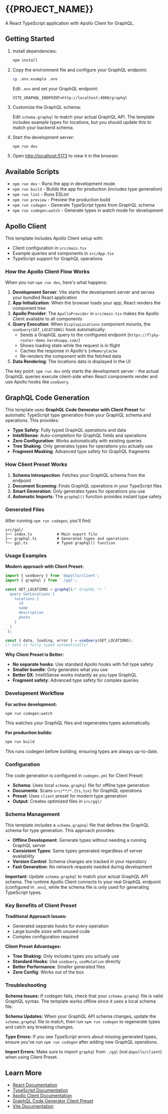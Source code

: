 # {{PROJECT_NAME}}

A React TypeScript application with Apollo Client for GraphQL.

## Getting Started

1. Install dependencies:
   ```bash
   npm install
   ```

2. Copy the environment file and configure your GraphQL endpoint:
   ```bash
   cp .env.example .env
   ```
   
   Edit `.env` and set your GraphQL endpoint:
   ```
   VITE_GRAPHQL_ENDPOINT=http://localhost:4000/graphql
   ```

3. Customize the GraphQL schema:
   
   Edit `schema.graphql` to match your actual GraphQL API. The template includes example types for locations, but you should update this to match your backend schema.

4. Start the development server:
   ```bash
   npm run dev
   ```

5. Open [http://localhost:5173](http://localhost:5173) to view it in the browser.

## Available Scripts

- `npm run dev` - Runs the app in development mode
- `npm run build` - Builds the app for production (includes type generation)
- `npm run lint` - Runs ESLint
- `npm run preview` - Preview the production build
- `npm run codegen` - Generate TypeScript types from GraphQL schema
- `npm run codegen:watch` - Generate types in watch mode for development

## Apollo Client

This template includes Apollo Client setup with:
- Client configuration in `src/main.tsx`
- Example queries and components in `src/App.tsx`
- TypeScript support for GraphQL operations

### How the Apollo Client Flow Works

When you run `npm run dev`, here's what happens:

1. **Development Server**: Vite starts the development server and serves your bundled React application
2. **App Initialization**: When the browser loads your app, React renders the component tree
3. **Apollo Provider**: The `ApolloProvider` in `src/main.tsx` makes the Apollo Client available to all components
4. **Query Execution**: When `DisplayLocations` component mounts, the `useQuery(GET_LOCATIONS)` hook automatically:
   - Sends a GraphQL query to the configured endpoint (`https://flyby-router-demo.herokuapp.com/`)
   - Shows loading state while the request is in flight
   - Caches the response in Apollo's `InMemoryCache`
   - Re-renders the component with the fetched data
5. **Data Rendering**: The locations data is displayed in the UI

The key point: `npm run dev` only starts the development server - the actual GraphQL queries execute client-side when React components render and use Apollo hooks like `useQuery`.

## GraphQL Code Generation

This template uses **GraphQL Code Generator with Client Preset** for automatic TypeScript type generation from your GraphQL schema and operations. This provides:

- **Type Safety**: Fully typed GraphQL operations and data
- **IntelliSense**: Auto-completion for GraphQL fields and operations  
- **Zero Configuration**: Works automatically with existing queries
- **Tree Shaking**: Only generates types for operations you actually use
- **Fragment Masking**: Advanced type safety for GraphQL fragments

### How Client Preset Works

1. **Schema Introspection**: Fetches your GraphQL schema from the endpoint
2. **Document Scanning**: Finds GraphQL operations in your TypeScript files
3. **Smart Generation**: Only generates types for operations you use
4. **Automatic Imports**: The `graphql()` function provides instant type safety

### Generated Files

After running `npm run codegen`, you'll find:

```
src/gql/
├── index.ts           # Main export file
├── graphql.ts         # Generated types and operations
└── gql.ts             # Typed graphql() function
```

### Usage Examples

**Modern approach with Client Preset:**
```typescript
import { useQuery } from '@apollo/client';
import { graphql } from './gql';

const GET_LOCATIONS = graphql(/* GraphQL */ `
  query GetLocations {
    locations {
      id
      name
      description
      photo
    }
  }
`);

const { data, loading, error } = useQuery(GET_LOCATIONS);
// data is fully typed automatically!
```

**Why Client Preset is Better:**
- **No separate hooks**: Use standard Apollo hooks with full type safety
- **Smaller bundle**: Only generates what you use
- **Better DX**: IntelliSense works instantly as you type GraphQL
- **Fragment safety**: Advanced type safety for complex queries

### Development Workflow

**For active development:**
```bash
npm run codegen:watch
```
This watches your GraphQL files and regenerates types automatically.

**For production builds:**
```bash
npm run build
```
This runs codegen before building, ensuring types are always up-to-date.

### Configuration

The code generation is configured in `codegen.yml` for Client Preset:

- **Schema**: Uses local `schema.graphql` file for offline type generation
- **Documents**: Scans `src/**/*.{ts,tsx}` for GraphQL operations
- **Preset**: Uses `client` preset for modern type generation
- **Output**: Creates optimized files in `src/gql/`

### Schema Management

This template includes a `schema.graphql` file that defines the GraphQL schema for type generation. This approach provides:

- **Offline Development**: Generate types without needing a running GraphQL server
- **Consistent Types**: Same types generated regardless of server availability
- **Version Control**: Schema changes are tracked in your repository
- **Fast Generation**: No network requests needed during development

**Important**: Update `schema.graphql` to match your actual GraphQL API schema. The runtime Apollo Client connects to your real GraphQL endpoint (configured in `.env`), while the schema file is only used for generating TypeScript types.

### Key Benefits of Client Preset

**Traditional Approach Issues:**
- Generated separate hooks for every operation
- Large bundle sizes with unused code
- Complex configuration required

**Client Preset Advantages:**
- **Tree Shaking**: Only includes types you actually use
- **Standard Hooks**: Use `useQuery`, `useMutation` directly
- **Better Performance**: Smaller generated files
- **Zero Config**: Works out of the box

### Troubleshooting

**Schema Issues:**
If codegen fails, check that your `schema.graphql` file is valid GraphQL syntax. The template works offline since it uses a local schema file.

**Schema Updates:**
When your GraphQL API schema changes, update the `schema.graphql` file to match, then run `npm run codegen` to regenerate types and catch any breaking changes.

**Type Errors:**
If you see TypeScript errors about missing generated types, ensure you've run `npm run codegen` after adding new GraphQL operations.

**Import Errors:**
Make sure to import `graphql` from `./gql` (not `@apollo/client`) when using Client Preset.

## Learn More

- [React Documentation](https://reactjs.org/)
- [TypeScript Documentation](https://www.typescriptlang.org/)
- [Apollo Client Documentation](https://www.apollographql.com/docs/react/)
- [GraphQL Code Generator Client Preset](https://the-guild.dev/graphql/codegen/plugins/presets/preset-client)
- [Vite Documentation](https://vitejs.dev/)